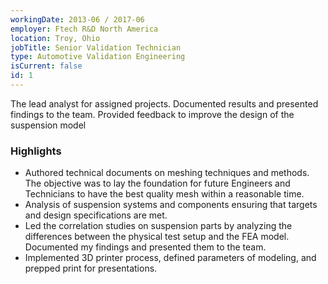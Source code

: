 ```yaml
---
workingDate: 2013-06 / 2017-06
employer: Ftech R&D North America
location: Troy, Ohio
jobTitle: Senior Validation Technician
type: Automotive Validation Engineering
isCurrent: false
id: 1
---
```

The lead analyst for assigned projects. Documented results and presented findings to the team.  Provided feedback to improve the design of the suspension model

### Highlights

- Authored technical documents on meshing techniques and methods. The objective was to lay the foundation for future Engineers and Technicians to have the best quality mesh within a reasonable time.
- Analysis of suspension systems and components ensuring that targets and design specifications are met.
- Led the correlation studies on suspension parts by analyzing the differences between the physical test setup and the FEA model. Documented my findings and presented them to the team.
- Implemented 3D printer process, defined parameters of modeling, and prepped print for presentations.
